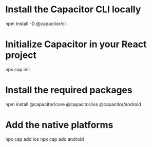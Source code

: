 # Install the Capacitor CLI locally
npm install -D @capacitor/cli
# Initialize Capacitor in your React project
npx cap init
# Install the required packages
npm install @capacitor/core @capacitor/ios @capacitor/android
# Add the native platforms
npx cap add ios
npx cap add android